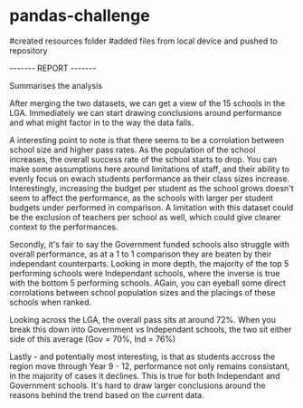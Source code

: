 # pandas-challenge

#created resources folder
#added files from local device and pushed to repository

------- REPORT -------

Summarises the analysis

After merging the two datasets, we can get a view of the 15 schools in the LGA. Immediately we can start drawing conclusions around performance and what might factor in to the way the data falls.

A interesting point to note is that there seems to be a corrolation between school size and higher pass rates. As the population of the school increases, the overall success rate of the school starts to drop. You can make some assumptions here around limitations of staff, and their ability to evenly focus on ewach students performance as their class sizes increase. Interestingly, increasing the budget per student as the school grows doesn't seem to affect the performance, as the schools with larger per student budgets under performed in comparison. A limitation with this dataset could be the exclusion of teachers per school as well, which could give clearer context to the performances. 

Secondly, it's fair to say the Government funded schools also struggle with overall performance, as at a 1 to 1 comparison they are beaten by their independant counterparts. Looking in more depth, the majority of the top 5 performing schools were Independant schools, where the inverse is true with the bottom 5 performing schools. AGain, you can eyeball some direct corrolations between school population sizes and the placings of these schools when ranked. 

Looking across the LGA, the overall pass sits at around 72%. When you break this down into Government vs Independant schools, the two sit either side of this average (Gov = 70%, Ind = 76%)

Lastly - and potentially most interesting, is that as students accross the region move through Year 9 - 12, performance not only remains consistant, in the majority of cases it declines. This is true for both Independant and Government schools. It's hard to draw larger conclusions around the reasons behind the trend based on the current data.






